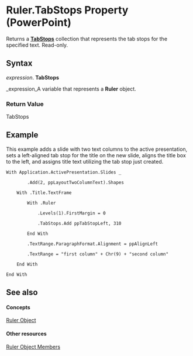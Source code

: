
# Ruler.TabStops Property (PowerPoint)

Returns a  **[TabStops](e23b36de-6a4d-84e5-bec1-8c3e0fd80c13.md)** collection that represents the tab stops for the specified text. Read-only.


## Syntax

 _expression_. **TabStops**

 _expression_A variable that represents a  **Ruler** object.


### Return Value

TabStops


## Example

This example adds a slide with two text columns to the active presentation, sets a left-aligned tab stop for the title on the new slide, aligns the title box to the left, and assigns title text utilizing the tab stop just created.


```
With Application.ActivePresentation.Slides _

        .Add(2, ppLayoutTwoColumnText).Shapes

    With .Title.TextFrame

        With .Ruler

            .Levels(1).FirstMargin = 0

            .TabStops.Add ppTabStopLeft, 310

        End With

        .TextRange.ParagraphFormat.Alignment = ppAlignLeft

        .TextRange = "first column" + Chr(9) + "second column"

    End With

End With
```


## See also


#### Concepts


 [Ruler Object](dc6b78ae-4745-0bc8-1d28-831b1f30f86c.md)
#### Other resources


 [Ruler Object Members](0f13d7b4-11cf-02e3-ce3f-5fe33d1b24e6.md)
